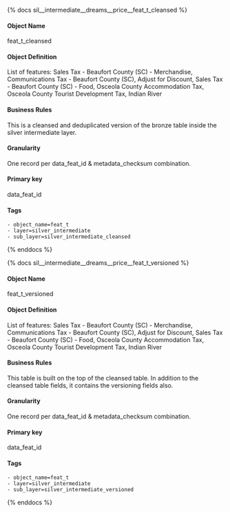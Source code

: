 {% docs sil__intermediate__dreams__price__feat_t_cleansed %}

#### Object Name
feat_t_cleansed

#### Object Definition
List of features: Sales Tax - Beaufort County (SC) - Merchandise, Communications Tax - Beaufort County (SC), Adjust for Discount, Sales Tax - Beaufort County (SC) - Food, Osceola County Accommodation Tax, Osceola County Tourist Development Tax, Indian River

#### Business Rules
This is a cleansed and deduplicated version of the bronze table inside the silver intermediate layer.

#### Granularity
One record per data_feat_id & metadata_checksum combination.

#### Primary key
data_feat_id

#### Tags
    - object_name=feat_t
    - layer=silver_intermediate
    - sub_layer=silver_intermediate_cleansed

{% enddocs %}

{% docs sil__intermediate__dreams__price__feat_t_versioned %}

#### Object Name
feat_t_versioned

#### Object Definition
List of features: Sales Tax - Beaufort County (SC) - Merchandise, Communications Tax - Beaufort County (SC), Adjust for Discount, Sales Tax - Beaufort County (SC) - Food, Osceola County Accommodation Tax, Osceola County Tourist Development Tax, Indian River

#### Business Rules
This table is built on the top of the cleansed table. In addition to the cleansed table fields, it contains the versioning fields also.

#### Granularity
One record per data_feat_id & metadata_checksum combination.

#### Primary key
data_feat_id

#### Tags
    - object_name=feat_t
    - layer=silver_intermediate
    - sub_layer=silver_intermediate_versioned

{% enddocs %}